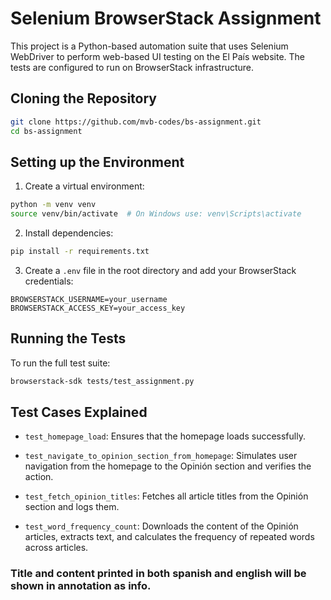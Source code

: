 # Selenium BrowserStack Assignment

This project is a Python-based automation suite that uses Selenium WebDriver to perform web-based UI testing on the El País website. The tests are configured to run on BrowserStack infrastructure.

## Cloning the Repository

```bash
git clone https://github.com/mvb-codes/bs-assignment.git
cd bs-assignment
```

## Setting up the Environment

1. Create a virtual environment:

```bash
python -m venv venv
source venv/bin/activate  # On Windows use: venv\Scripts\activate
```

2. Install dependencies:

```bash
pip install -r requirements.txt
```

3. Create a `.env` file in the root directory and add your BrowserStack credentials:

```
BROWSERSTACK_USERNAME=your_username
BROWSERSTACK_ACCESS_KEY=your_access_key
```

## Running the Tests

To run the full test suite:

```bash
browserstack-sdk tests/test_assignment.py
```

## Test Cases Explained

- `test_homepage_load`:
  Ensures that the homepage loads successfully.

- `test_navigate_to_opinion_section_from_homepage`:
  Simulates user navigation from the homepage to the Opinión section and verifies the action.

- `test_fetch_opinion_titles`:
  Fetches all article titles from the Opinión section and logs them.

- `test_word_frequency_count`:
  Downloads the content of the Opinión articles, extracts text, and calculates the frequency of repeated words across articles.

### Title and content printed in both spanish and english will be shown in annotation as info.